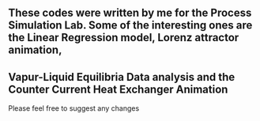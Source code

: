 ## These codes were written by me for the Process Simulation Lab. Some of the interesting ones are the Linear Regression model, Lorenz attractor animation, <br>
## Vapur-Liquid Equilibria Data analysis and the Counter Current Heat Exchanger Animation <br>
Please feel free to suggest any changes 
